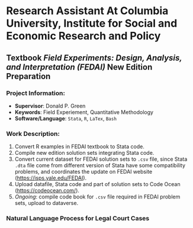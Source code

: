 # Research Assistant At Columbia University, Institute for Social and Economic Research and Policy

## Textbook *Field Experiments: Design, Analysis, and Interpretation (FEDAI)*  New Edition Preparation

### Project Information:

- **Supervisor**: Donald P. Green
- **Keywords**: Field Experiement, Quantitative Methodology
- **Software/Language**:  `Stata`, `R`, `LaTex`, `Bash`

### Work Description: 

1. Convert R examples in FEDAI textbook to Stata code. 
2. Compile new edition solution sets integrating Stata code.
3. Convert current dataset for FEDAI solution sets to `.csv` file, since Stata `.dta` file come from different version of Stata have some compatibility problems, and coordinates the update on FEDAI website (https://isps.yale.edu/FEDAI).
4. Upload datafile, Stata code and part of solution sets to Code Ocean (https://codeocean.com/).
5. *Ongoing*: compile code book for `.csv` file required in FEDAI problem sets, upload to dataverse.

### Natural Language Process for Legal Court Cases

